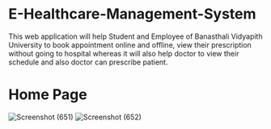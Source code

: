 # E-Healthcare-Management-System
This web application will help Student and Employee of Banasthali Vidyapith University to book appointment online and offline,  view their prescription without going to hospital whereas it will also help doctor to view  their schedule and also doctor can prescribe patient.
# Home Page
![Screenshot (651)](https://user-images.githubusercontent.com/87170783/125069315-34e45580-e0d4-11eb-801b-bb3d65a5f0e4.png)
![Screenshot (652)](https://user-images.githubusercontent.com/87170783/125072042-b1c4fe80-e0d7-11eb-8c53-47fd098b20b2.png)

